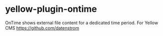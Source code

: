 # yellow-plugin-ontime
OnTime shows external file content for a dedicated time period. For Yellow CMS https://github.com/datenstrom

